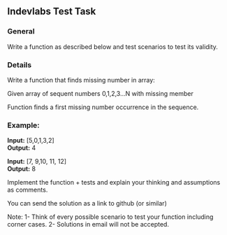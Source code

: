 ## Indevlabs Test Task

### General
Write a function as described below and test scenarios to test its validity. 

### Details

Write a function that finds missing number in array: 

Given array of sequent numbers 0,1,2,3...N with missing member

Function finds a first missing number occurrence in the sequence.


### Example:

**Input:** [5,0,1,3,2]  
**Output:** 4

**Input:** [7, 9,10, 11, 12]  
**Output:** 8

Implement the function + tests and explain your thinking and assumptions as comments.

You can send the solution as a link to github (or similar)


Note:
1-	Think of every possible scenario to test your function including corner cases.
2-	Solutions in email will not be accepted.
